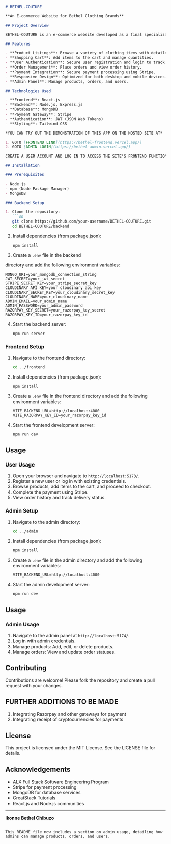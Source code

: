 
```markdown
# BETHEL-COUTURE

**An E-commerce Website for Bethel Clothing Brands**

## Project Overview

BETHEL-COUTURE is an e-commerce website developed as a final specialization project for the ALX Full Stack Software Engineering Program. This solo project by Ikonne Bethel Chibuzo aims to provide a seamless online shopping experience for clothing brands.

## Features

- **Product Listings**: Browse a variety of clothing items with detailed descriptions and images.
- **Shopping Cart**: Add items to the cart and manage quantities.
- **User Authentication**: Secure user registration and login to track cart, order history, and delivery status.
- **Order Management**: Place orders and view order history.
- **Payment Integration**: Secure payment processing using Stripe.
- **Responsive Design**: Optimized for both desktop and mobile devices.
- **Admin Panel**: Manage products, orders, and users.

## Technologies Used

- **Frontend**: React.js
- **Backend**: Node.js, Express.js
- **Database**: MongoDB
- **Payment Gateway**: Stripe
- **Authentication**: JWT (JSON Web Tokens)
- **Styling**: Tailwind CSS

*YOU CAN TRY OUT THE DEMONSTRATION OF THIS APP ON THE HOSTED SITE AT*

1. GOTO [FRONTEND LINK](https://bethel-frontend.vercel.app/)
2. GOTO [ADMIN LOGIN](https://bethel-admin.vercel.app/)

CREATE A USER ACCOUNT AND LOG IN TO ACCESS THE SITE'S FRONTEND FUNCTIONALITY

## Installation

### Prerequisites

- Node.js
- npm (Node Package Manager)
- MongoDB

### Backend Setup

1. Clone the repository:
   ```sh
   git clone https://github.com/your-username/BETHEL-COUTURE.git
   cd BETHEL-COUTURE/backend
   ```

2. Install dependencies (from package.json):
   ```sh
   npm install
   ```

3. Create a `.env` file in the backend

 directory and add the following environment variables:
   ```env
   MONGO_URI=your_mongodb_connection_string
   JWT_SECRET=your_jwt_secret
   STRIPE_SECRET_KEY=your_stripe_secret_key
   CLOUDINARY_API_KEY=your_cloudinary_api_key
   CLOUDINARY_SECRET_KEY=your_cloudinary_secret_key 
   CLOUDINARY_NAME=your_cloudinary_name
   ADMIN_EMAIL=your_admin_name
   ADMIN_PASSWORD=your_admin_password
   RAZORPAY_KEY_SECRET=your_razorpay_key_secret
   RAZORPAY_KEY_ID=your_razorpay_key_id 

   ```

4. Start the backend server:
   ```sh
   npm run server
   ```

### Frontend Setup

1. Navigate to the frontend directory:
   ```sh
   cd ../frontend
   ```

2. Install dependencies (from package.json):
   ```sh
   npm install
   ```

3. Create a `.env` file in the frontend directory and add the following environment variables:
   ```env
   VITE_BACKEND_URL=http://localhost:4000
   VITE_RAZORPAY_KEY_ID=your_razorpay_key_id
   ```

4. Start the frontend development server:
   ```sh
   npm run dev
   ```

## Usage

### User Usage

1. Open your browser and navigate to `http://localhost:5173/`.
2. Register a new user or log in with existing credentials.
3. Browse products, add items to the cart, and proceed to checkout.
4. Complete the payment using Stripe.
5. View order history and track delivery status.



### Admin Setup

1. Navigate to the admin directory:
   ```sh
   cd ../admin
   ```

2. Install dependencies (from package.json):
   ```sh
   npm install
   ```

3. Create a `.env` file in the  admin directory and add the following environment variables:
   ```env
   VITE_BACKEND_URL=http://localhost:4000
   ```

4. Start the admin development server:
   ```sh
   npm run dev
   ```

## Usage

### Admin Usage

1. Navigate to the admin panel at `http://localhost:5174/`.
2. Log in with admin credentials.
3. Manage products: Add, edit, or delete products.
4. Manage orders: View and update order statuses.

## Contributing

Contributions are welcome! Please fork the repository and create a pull request with your changes.

## FURTHER ADDITIONS TO BE MADE
1. Integrating Razorpay and other gateways for payment
2. Integrating receipt of cryptocurrencies for payments

## License

This project is licensed under the MIT License. See the LICENSE file for details.

## Acknowledgements

- ALX Full Stack Software Engineering Program
- Stripe for payment processing
- MongoDB for database services
- GreatStack Tutorials
- React.js and Node.js communities

---

**Ikonne Bethel Chibuzo**
```

This README file now includes a section on admin usage, detailing how admins can manage products, orders, and users.

